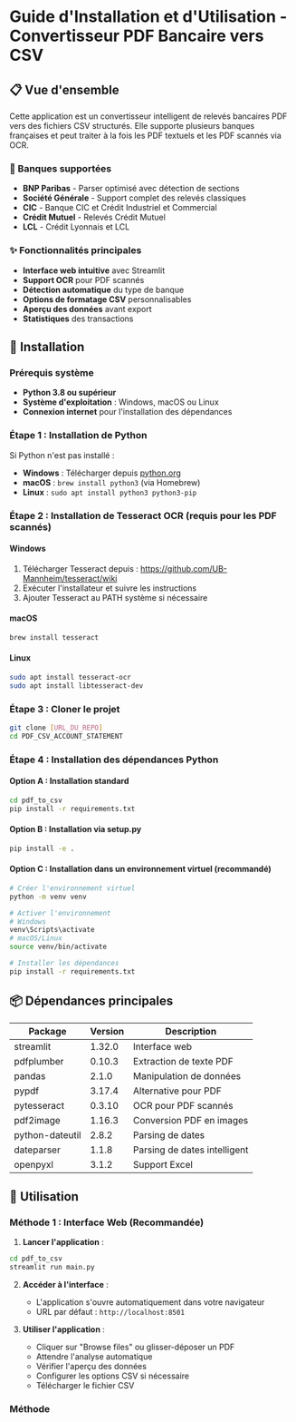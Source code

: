 # Guide d'Installation et d'Utilisation - Convertisseur PDF Bancaire vers CSV

## 📋 Vue d'ensemble

Cette application est un convertisseur intelligent de relevés bancaires PDF vers des fichiers CSV structurés. Elle supporte plusieurs banques françaises et peut traiter à la fois les PDF textuels et les PDF scannés via OCR.

### 🏦 Banques supportées
- **BNP Paribas** - Parser optimisé avec détection de sections
- **Société Générale** - Support complet des relevés classiques
- **CIC** - Banque CIC et Crédit Industriel et Commercial
- **Crédit Mutuel** - Relevés Crédit Mutuel
- **LCL** - Crédit Lyonnais et LCL

### ✨ Fonctionnalités principales
- **Interface web intuitive** avec Streamlit
- **Support OCR** pour PDF scannés
- **Détection automatique** du type de banque
- **Options de formatage CSV** personnalisables
- **Aperçu des données** avant export
- **Statistiques** des transactions

## 🚀 Installation

### Prérequis système
- **Python 3.8 ou supérieur**
- **Système d'exploitation** : Windows, macOS ou Linux
- **Connexion internet** pour l'installation des dépendances

### Étape 1 : Installation de Python
Si Python n'est pas installé :
- **Windows** : Télécharger depuis [python.org](https://www.python.org/downloads/)
- **macOS** : `brew install python3` (via Homebrew)
- **Linux** : `sudo apt install python3 python3-pip`

### Étape 2 : Installation de Tesseract OCR (requis pour les PDF scannés)

#### Windows
1. Télécharger Tesseract depuis : https://github.com/UB-Mannheim/tesseract/wiki
2. Exécuter l'installateur et suivre les instructions
3. Ajouter Tesseract au PATH système si nécessaire

#### macOS
```bash
brew install tesseract
```

#### Linux
```bash
sudo apt install tesseract-ocr
sudo apt install libtesseract-dev
```

### Étape 3 : Cloner le projet
```bash
git clone [URL_DU_REPO]
cd PDF_CSV_ACCOUNT_STATEMENT
```

### Étape 4 : Installation des dépendances Python

#### Option A : Installation standard
```bash
cd pdf_to_csv
pip install -r requirements.txt
```

#### Option B : Installation via setup.py
```bash
pip install -e .
```

#### Option C : Installation dans un environnement virtuel (recommandé)
```bash
# Créer l'environnement virtuel
python -m venv venv

# Activer l'environnement
# Windows
venv\Scripts\activate
# macOS/Linux
source venv/bin/activate

# Installer les dépendances
pip install -r requirements.txt
```

## 📦 Dépendances principales

| Package | Version | Description |
|---------|---------|-------------|
| streamlit | 1.32.0 | Interface web |
| pdfplumber | 0.10.3 | Extraction de texte PDF |
| pandas | 2.1.0 | Manipulation de données |
| pypdf | 3.17.4 | Alternative pour PDF |
| pytesseract | 0.3.10 | OCR pour PDF scannés |
| pdf2image | 1.16.3 | Conversion PDF en images |
| python-dateutil | 2.8.2 | Parsing de dates |
| dateparser | 1.1.8 | Parsing de dates intelligent |
| openpyxl | 3.1.2 | Support Excel |

## 🎯 Utilisation

### Méthode 1 : Interface Web (Recommandée)

1. **Lancer l'application** :
```bash
cd pdf_to_csv
streamlit run main.py
```

2. **Accéder à l'interface** :
   - L'application s'ouvre automatiquement dans votre navigateur
   - URL par défaut : `http://localhost:8501`

3. **Utiliser l'application** :
   - Cliquer sur "Browse files" ou glisser-déposer un PDF
   - Attendre l'analyse automatique
   - Vérifier l'aperçu des données
   - Configurer les options CSV si nécessaire
   - Télécharger le fichier CSV

### Méthode